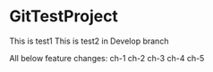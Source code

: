 # GitTestProject

This is test1
This is test2 in Develop branch

All below feature changes:
ch-1
ch-2
ch-3
ch-4
ch-5
